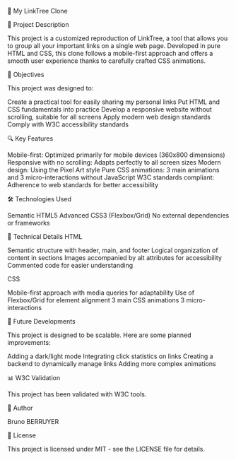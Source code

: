 🌳 My LinkTree Clone

📝 Project Description

This project is a customized reproduction of LinkTree, a tool that allows you to group all your important links on a single web page. Developed in pure HTML and CSS, this clone follows a mobile-first approach and offers a smooth user experience thanks to carefully crafted CSS animations.

🎯 Objectives

This project was designed to:

Create a practical tool for easily sharing my personal links Put HTML and CSS fundamentals into practice Develop a responsive website without scrolling, suitable for all screens Apply modern web design standards Comply with W3C accessibility standards

🔍 Key Features

Mobile-first: Optimized primarily for mobile devices (360x800 dimensions) Responsive with no scrolling: Adapts perfectly to all screen sizes Modern design: Using the Pixel Art style Pure CSS animations: 3 main animations and 3 micro-interactions without JavaScript W3C standards compliant: Adherence to web standards for better accessibility

🛠️ Technologies Used

Semantic HTML5 
Advanced CSS3 (Flexbox/Grid) No external dependencies or frameworks


🎨 Technical Details HTML

Semantic structure with header, main, and footer Logical organization of content in sections Images accompanied by alt attributes for accessibility Commented code for easier understanding

CSS

Mobile-first approach with media queries for adaptability Use of Flexbox/Grid for element alignment 3 main CSS animations 3 micro-interactions

🔄 Future Developments

This project is designed to be scalable. Here are some planned improvements:

Adding a dark/light mode Integrating click statistics on links Creating a backend to dynamically manage links Adding more complex animations

📊 W3C Validation

This project has been validated with W3C tools.

👤 Author

Bruno BERRUYER

📄 License

This project is licensed under MIT - see the LICENSE file for details.
